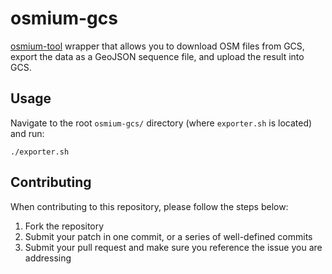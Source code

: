# osmium-gcs

[osmium-tool](https://osmcode.org/osmium-tool/) wrapper that allows you to download OSM files from
GCS, export the data as a GeoJSON sequence file, and upload the result into GCS.

## Usage

Navigate to the root `osmium-gcs/` directory (where `exporter.sh` is located) and run:

```
./exporter.sh
```

## Contributing

When contributing to this repository, please follow the steps below:

1. Fork the repository
1. Submit your patch in one commit, or a series of well-defined commits
1. Submit your pull request and make sure you reference the issue you are addressing
